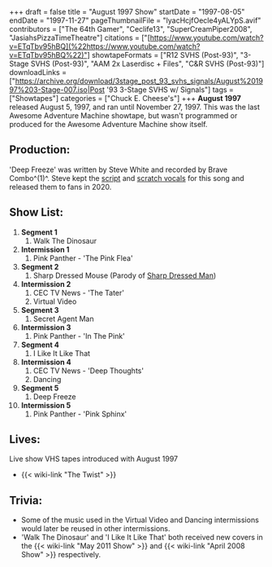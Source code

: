 +++
draft = false
title = "August 1997 Show"
startDate = "1997-08-05"
endDate = "1997-11-27"
pageThumbnailFile = "lyacHcjfOecle4yALYpS.avif"
contributors = ["The 64th Gamer", "Ceclife13", "SuperCreamPiper2008", "JasiahsPizzaTimeTheatre"]
citations = ["[https://www.youtube.com/watch?v=ETqTbv95hBQ](%22https://www.youtube.com/watch?v=ETqTbv95hBQ%22)"]
showtapeFormats = ["R12 SVHS (Post-93)", "3-Stage SVHS (Post-93)", "AAM 2x Laserdisc + Files", "C&R SVHS (Post-93)"]
downloadLinks = ["https://archive.org/download/3stage_post_93_svhs_signals/August%201997%203-Stage-007.iso|Post '93 3-Stage SVHS w/ Signals"]
tags = ["Showtapes"]
categories = ["Chuck E. Cheese's"]
+++
**August 1997** released August 5, 1997, and ran until November 27, 1997.
This was the last Awesome Adventure Machine showtape, but wasn't programmed or produced for the Awesome Adventure Machine show itself.

## Production:

'Deep Freeze' was written by Steve White and recorded by Brave Combo^(1)^. Steve kept the [script](http://showbizpizza.com/info/documents/spt/spt_deepfreezescript.pdf) and [scratch vocals](https://www.youtube.com/watch?v=ETqTbv95hBQ) for this song and released them to fans in 2020.

## Show List:

1.  **Segment 1**
    1.  Walk The Dinosaur
2.  **Intermission 1**
    1.  Pink Panther - 'The Pink Flea'
3.  **Segment 2**
    1.  Sharp Dressed Mouse (Parody of [Sharp Dressed Man](https://en.wikipedia.org/wiki/Sharp_Dressed_Man))
4.  **Intermission 2**
    1.  CEC TV News - 'The Tater'
    2.  Virtual Video
5.  **Segment 3**
    1.  Secret Agent Man
6.  **Intermission 3**
    1.  Pink Panther - 'In The Pink'
7.  **Segment 4**
    1.  I Like It Like That
8.  **Intermission 4**
    1.  CEC TV News - 'Deep Thoughts'
    2.  Dancing
9.  **Segment 5**
    1.  Deep Freeze
10. **Intermission 5**
    1.  Pink Panther - 'Pink Sphinx'

## Lives:

Live show VHS tapes introduced with August 1997

- {{< wiki-link "The Twist" >}}

## Trivia:

- Some of the music used in the Virtual Video and Dancing intermissions would later be reused in other intermissions.
- 'Walk The Dinosaur' and 'I Like It Like That' both received new covers in the {{< wiki-link "May 2011 Show" >}} and {{< wiki-link "April 2008 Show" >}} respectively.
